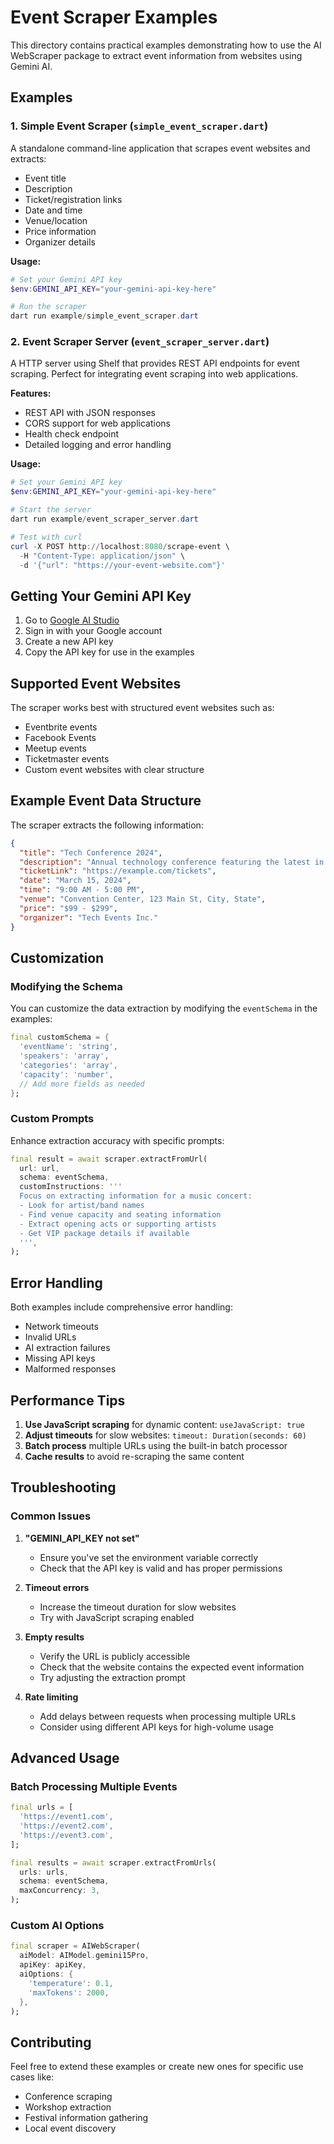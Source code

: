 # Event Scraper Examples

This directory contains practical examples demonstrating how to use the AI WebScraper package to extract event information from websites using Gemini AI.

## Examples

### 1. Simple Event Scraper (`simple_event_scraper.dart`)

A standalone command-line application that scrapes event websites and extracts:

- Event title
- Description
- Ticket/registration links
- Date and time
- Venue/location
- Price information
- Organizer details

**Usage:**

```powershell
# Set your Gemini API key
$env:GEMINI_API_KEY="your-gemini-api-key-here"

# Run the scraper
dart run example/simple_event_scraper.dart
```

### 2. Event Scraper Server (`event_scraper_server.dart`)

A HTTP server using Shelf that provides REST API endpoints for event scraping. Perfect for integrating event scraping into web applications.

**Features:**

- REST API with JSON responses
- CORS support for web applications
- Health check endpoint
- Detailed logging and error handling

**Usage:**

```powershell
# Set your Gemini API key
$env:GEMINI_API_KEY="your-gemini-api-key-here"

# Start the server
dart run example/event_scraper_server.dart

# Test with curl
curl -X POST http://localhost:8080/scrape-event \
  -H "Content-Type: application/json" \
  -d '{"url": "https://your-event-website.com"}'
```

## Getting Your Gemini API Key

1. Go to [Google AI Studio](https://makersuite.google.com/app/apikey)
2. Sign in with your Google account
3. Create a new API key
4. Copy the API key for use in the examples

## Supported Event Websites

The scraper works best with structured event websites such as:

- Eventbrite events
- Facebook Events
- Meetup events
- Ticketmaster events
- Custom event websites with clear structure

## Example Event Data Structure

The scraper extracts the following information:

```json
{
  "title": "Tech Conference 2024",
  "description": "Annual technology conference featuring the latest in AI and web development",
  "ticketLink": "https://example.com/tickets",
  "date": "March 15, 2024",
  "time": "9:00 AM - 5:00 PM",
  "venue": "Convention Center, 123 Main St, City, State",
  "price": "$99 - $299",
  "organizer": "Tech Events Inc."
}
```

## Customization

### Modifying the Schema

You can customize the data extraction by modifying the `eventSchema` in the examples:

```dart
final customSchema = {
  'eventName': 'string',
  'speakers': 'array',
  'categories': 'array',
  'capacity': 'number',
  // Add more fields as needed
};
```

### Custom Prompts

Enhance extraction accuracy with specific prompts:

```dart
final result = await scraper.extractFromUrl(
  url: url,
  schema: eventSchema,
  customInstructions: '''
  Focus on extracting information for a music concert:
  - Look for artist/band names
  - Find venue capacity and seating information
  - Extract opening acts or supporting artists
  - Get VIP package details if available
  ''',
);
```

## Error Handling

Both examples include comprehensive error handling:

- Network timeouts
- Invalid URLs
- AI extraction failures
- Missing API keys
- Malformed responses

## Performance Tips

1. **Use JavaScript scraping** for dynamic content: `useJavaScript: true`
2. **Adjust timeouts** for slow websites: `timeout: Duration(seconds: 60)`
3. **Batch process** multiple URLs using the built-in batch processor
4. **Cache results** to avoid re-scraping the same content

## Troubleshooting

### Common Issues

1. **"GEMINI_API_KEY not set"**

   - Ensure you've set the environment variable correctly
   - Check that the API key is valid and has proper permissions

2. **Timeout errors**

   - Increase the timeout duration for slow websites
   - Try with JavaScript scraping enabled

3. **Empty results**

   - Verify the URL is publicly accessible
   - Check that the website contains the expected event information
   - Try adjusting the extraction prompt

4. **Rate limiting**
   - Add delays between requests when processing multiple URLs
   - Consider using different API keys for high-volume usage

## Advanced Usage

### Batch Processing Multiple Events

```dart
final urls = [
  'https://event1.com',
  'https://event2.com',
  'https://event3.com',
];

final results = await scraper.extractFromUrls(
  urls: urls,
  schema: eventSchema,
  maxConcurrency: 3,
);
```

### Custom AI Options

```dart
final scraper = AIWebScraper(
  aiModel: AIModel.gemini15Pro,
  apiKey: apiKey,
  aiOptions: {
    'temperature': 0.1,
    'maxTokens': 2000,
  },
);
```

## Contributing

Feel free to extend these examples or create new ones for specific use cases like:

- Conference scraping
- Workshop extraction
- Festival information gathering
- Local event discovery
